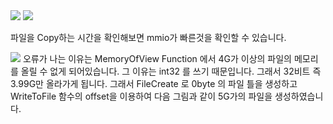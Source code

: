 <img src="https://github.com/ReportSubmit/OS_HW2/copy_compare_cmd.png">
<img src="https://github.com/ReportSubmit/OS_HW2/copy_compare_file.png">

파일을 Copy하는 시간을 확인해보면 mmio가 빠른것을 확인할 수 있습니다.

<img src="https://github.com/ReportSubmit/OS_HW2/create_big_file.png">
오류가 나는 이유는 MemoryOfView Function 에서 4G가 이상의 파일의 메모리를 올릴 수 없게 되어있습니다.
그 이유는 int32 를 쓰기 때문입니다. 그래서 32비트 즉 3.99G만 올라가게 됩니다.
그래서 FileCreate 로 0byte 의 파일 틀을 생성하고 WriteToFile 함수의 offset을 이용하여
다음 그림과 같이 5G가의 파일을 생성하였습니다.
